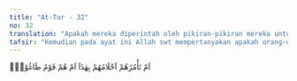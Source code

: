 ```yaml
---
title: "At-Tur - 32"
no: 32
translation: "Apakah mereka diperintah oleh pikiran-pikiran mereka untuk mengucapkan (tuduhan-tuduhan) ini ataukah mereka kaum yang melampaui batas?"
tafsir: "Kemudian pada ayat ini Allah swt mempertanyakan apakah orang-orang kafir itu mempergunakan akal sehat mereka atau hanya mempertaruhkan hawa nafsu dan angan-angan belaka dalam melemparkan tuduhan-tuduhan mereka yang aneh dan tidak ada dasarnya sama sekali. Nabi memang bukan penyair, juga bukan tukang tenung dan bukan orang gila. Tuduhan-tuduhan mereka semata-mata didasarkan pada rasa benci yang berlebih-lebihan, sehingga tidak memperhatikan akal sehat sama sekali."
---
```


اَمْ تَأْمُرُهُمْ اَحْلَامُهُمْ بِهٰذَآ اَمْ هُمْ قَوْمٌ طَاغُوْنَۚ 
